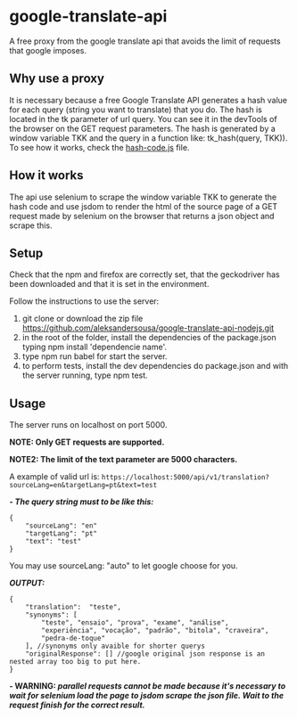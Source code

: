 # google-translate-api

A free proxy from the google translate api that avoids the limit of requests that google imposes.

## Why use a proxy

It is necessary because a free Google Translate API generates a hash value for each query (string you want to translate) that you do.
The hash is located
in the tk parameter of url query. You can see it in the devTools of the browser on the GET request parameters.
The hash is generated by a window variable TKK and the query in a function like: tk_hash(query, TKK)). To see how it works, check the [hash-code.js](https://github.com/aleksandersousa/google-translate-api-nodejs/blob/master/src/util/tk-hash.js) file.

## How it works

The api use selenium to scrape the window variable TKK to generate the hash code and use jsdom to render the html of the source page of a GET request  made by selenium on the browser that returns a json object and scrape this.

## Setup

Check that the npm and firefox are correctly set, that the geckodriver has been downloaded and that it is set in the environment.

Follow the instructions to use the server:

  1. git clone or download the zip file <https://github.com/aleksandersousa/google-translate-api-nodejs.git>
  2. in the root of the folder, install the dependencies of the package.json typing npm install 'dependencie name'.
  3. type npm run babel for start the server.
  4. to perform tests, install the dev dependencies do package.json and with the server running, type npm test.

## Usage

The server runs on localhost on port 5000.

**NOTE: Only GET requests are supported.**

**NOTE2: The limit of the text parameter are 5000 characters.**

A example of valid url is: ```https://localhost:5000/api/v1/translation?sourceLang=en&targetLang=pt&text=test```

**_- The query string must to be like this:_**

    {
        "sourceLang": "en"
        "targetLang": "pt"
        "text": "test"
    }

 You may use sourceLang: "auto" to let google choose for you.

**_OUTPUT:_**

    {
        "translation":  "teste",
        "synonyms": [
            "teste", "ensaio", "prova", "exame", "análise",
            "experiência", "vocação", "padrão", "bitola", "craveira",
            "pedra-de-toque"
        ], //synonyms only avaible for shorter querys
        "originalResponse": [] //google original json response is an nested array too big to put here.
    }

**- WARNING: _parallel requests cannot be made because it's necessary to wait for selenium load the page to jsdom scrape the json file. Wait to the request finish for the correct result._**
